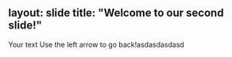 layout: slide
title: "Welcome to our second slide!"
---
Your text
Use the left arrow to go back!asdasdasdasd
